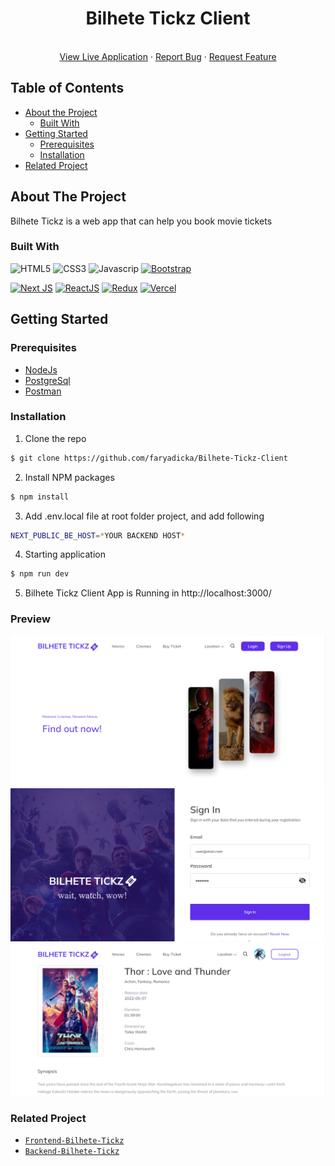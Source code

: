 <p align="center">

  <h1 align="center">Bilhete Tickz Client</h1>

  <p align="center">
    <br />
    <a href="#">View Live Application</a>
    ·
    <a href="#">Report Bug</a>
    ·
    <a href="#">Request Feature</a>
  </p>
</p>

## Table of Contents

- [About the Project](#about-the-project)
  - [Built With](#built-with)
- [Getting Started](#getting-started)
  - [Prerequisites](#prerequisites)
  - [Installation](#installation)
- [Related Project](#related-project)

## About The Project

Bilhete Tickz is a web app that can help you book movie tickets

### Built With


![HTML5](https://img.shields.io/badge/HTML5-E34F26?style=for-the-badge&logo=html5&logoColor=white)
![CSS3](https://img.shields.io/badge/CSS3-1572B6?style=for-the-badge&logo=css3&logoColor=white)
![Javascrip](https://img.shields.io/badge/JavaScript-323330?style=for-the-badge&logo=javascript&logoColor=F7DF1E)
[![Bootstrap](https://img.shields.io/badge/Bootstrap-563D7C?style=for-the-badge&logo=bootstrap&logoColor=white)](https://getbootstrap.com/)
<br>

[![Next JS](https://img.shields.io/badge/Next-black?style=for-the-badge&logo=next.js&logoColor=white)](https://nextjs.org/)
[![ReactJS](https://img.shields.io/badge/React-20232A?style=for-the-badge&logo=react&logoColor=61DAFB)](https://reactjs.org/)
[![Redux](https://img.shields.io/badge/Redux-593D88?style=for-the-badge&logo=redux&logoColor=white)](https://redux.js.org/)
[![Vercel](https://img.shields.io/badge/vercel-%23000000.svg?style=for-the-badge&logo=vercel&logoColor=white)](https://vercel.com/)
<br>


## Getting Started

### Prerequisites

- [NodeJs](https://nodejs.org/)
- [PostgreSql](https://www.postgresql.org/)
- [Postman](https://www.postman.com/)

### Installation

1. Clone the repo

```sh
$ git clone https://github.com/faryadicka/Bilhete-Tickz-Client
```

2. Install NPM packages

```sh
$ npm install
```

3. Add .env.local file at root folder project, and add following

```sh
NEXT_PUBLIC_BE_HOST=*YOUR BACKEND HOST*
```


4. Starting application

```sh
$ npm run dev
```

5. Bilhete Tickz Client App is Running in http://localhost:3000/

### Preview

<div style="display:flex, flex-direction: column" >

<img src="src/assets/readme/home-ss.PNG" style="width: 600px">
<img src="src/assets/readme/login-ss.PNG" style="width: 600px">
<img src="src/assets/readme/movie-detail-ss.PNG" style="width: 600px">

</div>

### Related Project

- [`Frontend-Bilhete-Tickz`](https://github.com/faryadicka/Bilhete-Tickz-Client)
- [`Backend-Bilhete-Tickz`](https://github.com/RivaldiSiby/Bilhete-Tickz)